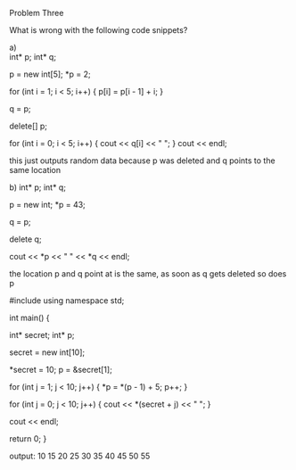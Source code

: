  
 
Problem Three 
 
What is wrong with the following code snippets? 
 
a)  
int* p; 
int* q; 
 
p = new int[5]; 
*p = 2; 
 
for (int i = 1; i < 5; i++) { 
 p[i] = p[i - 1] + i; 
} 
 
q = p; 
 
delete[] p; 
 
for (int i = 0; i < 5; i++) { 
 cout << q[i] << " "; 
} 
cout << endl; 
 
 this just outputs random data because p was deleted and q points to the same location

b) 
 int* p; 
int* q; 
 
p = new int; 
*p = 43; 
 
q = p; 
 
delete q; 
 
cout << *p << " " << *q << endl; 
 
 the location p and q point at is the same, as soon as q gets deleted so does p
  

  #include <iostream> 
using namespace std; 
 
int main() { 
 
 int* secret; 
 int* p; 
 
 secret = new int[10]; 
 
 *secret = 10; 
 p = &secret[1]; 
 
 for (int j = 1; j < 10; j++) { 
  *p = *(p - 1) + 5; 
  p++; 
 } 
 
 for (int j = 0; j < 10; j++) { 
  cout << *(secret + j) << "  "; 
 } 
 
 cout << endl; 
 
 return 0; 
}

output: 10 15 20 25 30 35 40 45 50 55